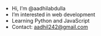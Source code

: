 - Hi, I’m @aadhilabdulla
- I’m interested in web development
- Learning Python and JavaScript
- Contact: aadhil242@gmail.com

<!---
aadhilabdulla/aadhilabdulla is a ✨ special ✨ repository because its `README.md` (this file) appears on your GitHub profile.
You can click the Preview link to take a look at your changes.
--->
